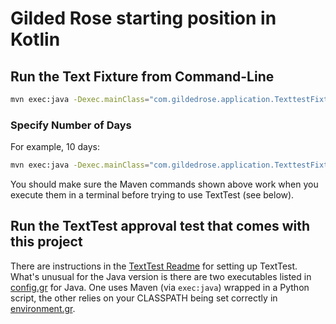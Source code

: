 # Gilded Rose starting position in Kotlin

## Run the Text Fixture from Command-Line

```bash
mvn exec:java -Dexec.mainClass="com.gildedrose.application.TexttestFixtureKt" -Dexec.args="30"
```

### Specify Number of Days

For example, 10 days:

```bash
mvn exec:java -Dexec.mainClass="com.gildedrose.application.TexttestFixtureKt" -Dexec.args="10"
```

You should make sure the Maven commands shown above work when you execute them in a terminal before trying to use TextTest (see below).

## Run the TextTest approval test that comes with this project

There are instructions in the [TextTest Readme](../texttests/README.md) for setting up TextTest. What's unusual for the Java version is there are two executables listed in [config.gr](../texttests/config.gr) for Java. One uses Maven (via `exec:java`) wrapped in a Python script, the other relies on your CLASSPATH being set correctly in [environment.gr](../texttests/environment.gr).

